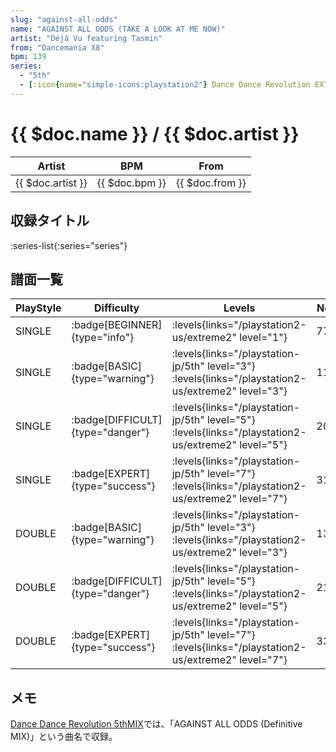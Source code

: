 ```yaml
---
slug: "against-all-odds"
name: "AGAINST ALL ODDS (TAKE A LOOK AT ME NOW)"
artist: "Déjà Vu featuring Tasmin"
from: "Dancemania X8"
bpm: 139
series:
  - "5th"
  - [:icon{name="simple-icons:playstation2"} Dance Dance Revolution EXTREME 2 :icon{name="flag:us-4x3"}](/playstation2-us/extreme2)
---
```


# {{ $doc.name }} / {{ $doc.artist }}

|Artist|BPM|From|
|------|---|----|
|{{ $doc.artist }}|{{ $doc.bpm }}|{{ $doc.from }}|

## 収録タイトル

:series-list{:series="series"}

## 譜面一覧

|PlayStyle|Difficulty|Levels|Notes|Movie|
|---------|----------|------|-----|-----|
|SINGLE| :badge[BEGINNER]{type="info"}| :levels{links="/playstation2-us/extreme2" level="1"}|77/2||
|SINGLE| :badge[BASIC]{type="warning"}|<div class="field is-grouped is-grouped-multiline"> :levels{links="/playstation-jp/5th" level="3"}  :levels{links="/playstation2-us/extreme2" level="3"}</div>|119/0||
|SINGLE| :badge[DIFFICULT]{type="danger"}|<div class="field is-grouped is-grouped-multiline"> :levels{links="/playstation-jp/5th" level="5"}  :levels{links="/playstation2-us/extreme2" level="5"}</div>|200/0||
|SINGLE| :badge[EXPERT]{type="success"}|<div class="field is-grouped is-grouped-multiline"> :levels{links="/playstation-jp/5th" level="7"}  :levels{links="/playstation2-us/extreme2" level="7"}</div>|310/0||
|DOUBLE| :badge[BASIC]{type="warning"}|<div class="field is-grouped is-grouped-multiline"> :levels{links="/playstation-jp/5th" level="3"}  :levels{links="/playstation2-us/extreme2" level="3"}</div>|134/0||
|DOUBLE| :badge[DIFFICULT]{type="danger"}|<div class="field is-grouped is-grouped-multiline"> :levels{links="/playstation-jp/5th" level="5"}  :levels{links="/playstation2-us/extreme2" level="5"}</div>|213/0||
|DOUBLE| :badge[EXPERT]{type="success"}|<div class="field is-grouped is-grouped-multiline"> :levels{links="/playstation-jp/5th" level="7"}  :levels{links="/playstation2-us/extreme2" level="7"}</div>|334/0||

## メモ

[Dance Dance Revolution 5thMIX](/series/5th)では、「AGAINST ALL ODDS (Definitive MIX)」という曲名で収録。
